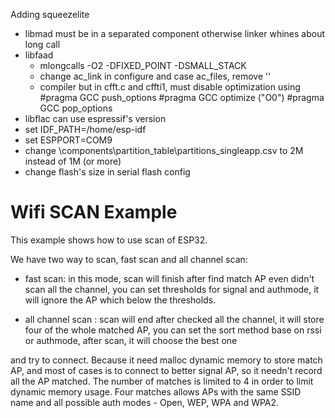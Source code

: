 Adding squeezelite
 - libmad must be in a separated component otherwise linker whines about long call 
 - libfaad 
 	- mlongcalls -O2 -DFIXED_POINT -DSMALL_STACK
	- change ac_link in configure and case ac_files, remove ''
	- compiler but in cfft.c and cffti1, must disable optimization using 
		#pragma GCC push_options
		#pragma GCC optimize ("O0")
		#pragma GCC pop_options
 - libflac can use espressif's version	
 - set IDF_PATH=/home/esp-idf
 - set ESPPORT=COM9
 - change <esp-idf>\components\partition_table\partitions_singleapp.csv to 2M instead of 1M (or more)
 - change flash's size in serial flash config 
  
# Wifi SCAN Example

This example shows how to use scan of ESP32.

We have two way to scan, fast scan and all channel scan:

* fast scan: in this mode, scan will finish after find match AP even didn't scan all the channel, you can set thresholds for signal and authmode, it will ignore the AP which below the thresholds.

* all channel scan : scan will end after checked all the channel, it will store four of the whole matched AP, you can set the sort method base on rssi or authmode, after scan, it will choose the best one 

and try to connect. Because it need malloc dynamic memory to store match AP, and most of cases is to connect to better signal AP, so it needn't record all the AP matched. The number of matches is limited to 4 in order to limit dynamic memory usage. Four matches allows APs with the same SSID name and all possible auth modes - Open, WEP, WPA and WPA2.

